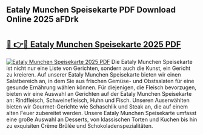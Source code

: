 ## Eataly Munchen Speisekarte PDF Download Online 2025 aFDrk

# <h2><a href="http://gc5vxa.nevu.top/?p=Eataly+Munchen+Speisekarte">🔗 👉🔴 Eataly Munchen Speisekarte 2025 PDF</a></h2>

[![Eataly Munchen Speisekarte 2025 PDF](https://i.imgur.com/dBaPXMq.png)](http://gc5vxa.nevu.top/?p=Eataly+Munchen+Speisekarte)
Die Eataly Munchen Speisekarte ist nicht nur eine Liste von Gerichten, sondern auch die Kunst, ein Gericht zu kreieren. Auf unserer Eataly Munchen Speisekarte bieten wir einen Salatbereich an, in dem Sie aus frischen Gemüse- und Obstsalaten für eine gesunde Ernährung wählen können. Für diejenigen, die Fleisch bevorzugen, bieten wir eine Auswahl an Gerichten auf der Eataly Munchen Speisekarte an: Rindfleisch, Schweinefleisch, Huhn und Fisch. Unseren Auserwählten bieten wir Gourmet-Gerichte wie Schaschlik und Steak an, die auf einem alten Feuer zubereitet werden. Unsere Eataly Munchen Speisekarte umfasst eine große Auswahl an Desserts, von klassischen Torten und Kuchen bis hin zu exquisiten Crème Brûlée und Schokoladenspezialitäten.
